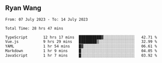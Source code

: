 ## Ryan Wang

<!--START_SECTION:waka-->

```txt
From: 07 July 2023 - To: 14 July 2023

Total Time: 28 hrs 47 mins

TypeScript       12 hrs 17 mins  ██████████▓░░░░░░░░░░░░░░   42.71 %
Vue.js           9 hrs 29 mins   ████████▒░░░░░░░░░░░░░░░░   32.99 %
YAML             1 hr 54 mins    █▓░░░░░░░░░░░░░░░░░░░░░░░   06.61 %
Markdown         1 hr 9 mins     █░░░░░░░░░░░░░░░░░░░░░░░░   04.05 %
JavaScript       1 hr 7 mins     █░░░░░░░░░░░░░░░░░░░░░░░░   03.92 %
```

<!--END_SECTION:waka-->
